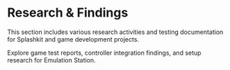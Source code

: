 # Research & Findings

This section includes various research activities and testing documentation for Splashkit and game development projects.

Explore game test reports, controller integration findings, and setup research for Emulation Station.
